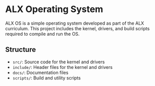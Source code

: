 # ALX Operating System

ALX OS is a simple operating system developed as part of the ALX curriculum. This project includes the kernel, drivers, and build scripts required to compile and run the OS.

## Structure
- `src/`: Source code for the kernel and drivers
- `include/`: Header files for the kernel and drivers
- `docs/`: Documentation files
- `scripts/`: Build and utility scripts

